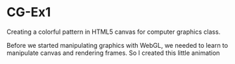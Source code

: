 # CG-Ex1
Creating a colorful pattern in HTML5 canvas for computer graphics class.

Before we started manipulating graphics with WebGL, we needed to learn
to manipulate canvas and rendering frames. So I created this little animation

<imf src="Canvas_show.gif">
